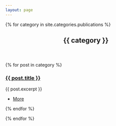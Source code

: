 ```yaml
---
layout: page
---
```


{% for category in site.categories.publications %}
<section>
	<header class="major">
		<h2><a id="{{ category }}">{{ category }}</a></h2>
	</header>
	<div class="posts">
	{% for post in category %}
		<article>
			<a href="{{ site.baseurl }}{{ post.url }}" class="image"><img src="{{ post.image }}" alt="" /></a>
			<h3><a href="{{ site.baseurl }}{{ post.url }}">{{ post.title }}</a></h3>
			<p>{{ post.excerpt }}</p>
			<ul class="actions">
				<li><a href="{{ post.url }}" class="button">More</a></li>
			</ul>
		</article>
	{% endfor %}
	</div>
</section>

{% endfor %}
